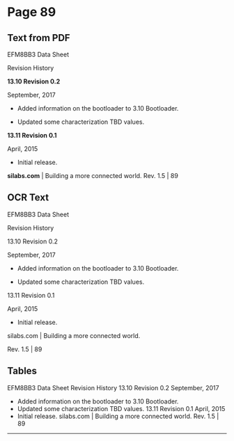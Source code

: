 # Page 89

## Text from PDF

EFM8BB3 Data Sheet

Revision History

**13.10 Revision 0.2**

September, 2017

 - Added information on the bootloader to 3.10 Bootloader.

 - Updated some characterization TBD values.

**13.11 Revision 0.1**

April, 2015

 - Initial release.

**silabs.com** | Building a more connected world. Rev. 1.5 | 89



## OCR Text

EFM8BB3 Data Sheet

Revision History

13.10 Revision 0.2

September, 2017

+ Added information on the bootloader to 3.10 Bootloader.

+ Updated some characterization TBD values.

13.11 Revision 0.1

April, 2015

+ Initial release.

silabs.com | Building a more connected world.

Rev. 1.5 | 89

## Tables

EFM8BB3 Data Sheet
Revision History
13.10 Revision 0.2
September, 2017
+ Added information on the bootloader to 3.10 Bootloader.
+ Updated some characterization TBD values.
13.11 Revision 0.1
April, 2015
+ Initial release.
silabs.com | Building a more connected world. Rev. 1.5 | 89


---


